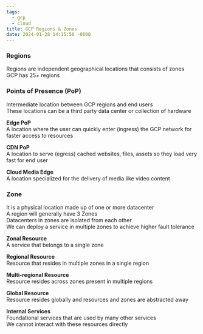 ```yaml
---
tags:
  - gcp
  - cloud
title: GCP Regions & Zones
date: 2024-01-28 14:15:56 -0600
---
```


### Regions
Regions are independent geographical locations that consists of zones  
GCP has 25+ regions

### Points of Presence (PoP)
Intermediate location between GCP regions and end users  
These locations can be a third party data center or collection of hardware

**Edge PoP**  
A location where the user can quickly enter (ingress) the GCP network for faster access to resources

**CDN PoP**  
A location to serve (egress) cached websites, files, assets so they load very fast for end user

**Cloud Media Edge**  
A location specialized for the delivery of media like video content

### Zone
It is a physical location made up of one or more datacenter  
A region will generally have 3 Zones  
Datacenters in zones are isolated from each other  
We can deploy a service in multiple zones to achieve higher fault tolerance

**Zonal Resource**  
A service that belongs to a single zone

**Regional Resource**  
Resource that resides in multiple zones in a single region

**Multi-regional Resource**  
Resource resides across zones present in multiple regions

**Global Resource**  
Resource resides globally and resources and zones are abstracted away

**Internal Services**  
Foundational services that are used by many other services  
We cannot interact with these resources directly

